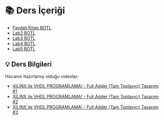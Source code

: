 # 📚 Ders İçeriği

<!--YPackage.YGitbookIntegration-tarafından-otomatik-oluşturulmuştur-->

- [Faydalı Kitap BOTL](Faydal%C4%B1%20Kitap%20BOTL.pdf)
- [Lab2 BOTL](Lab2%20BOTL.pdf)
- [Lab3 BOTL](Lab3%20BOTL.pdf)
- [Lab4 BOTL](Lab4%20BOTL.pdf)
- [Lab5 BOTL](Lab5%20BOTL.pdf)

<!--YPackage.YGitbookIntegration-tarafından-otomatik-oluşturulmuştur-->

## 💡 Ders Bilgileri

Hocanın hazırlamış olduğu videolar:

- [XILINX ile VHDL PROGRAMLAMA! - Full Adder (Tam Toplayıcı) Tasarımı #1](https://www.youtube.com/watch?v=-SZuTT3xa18)
- [XILINX ile VHDL PROGRAMLAMA! - Full Adder (Tam Toplayıcı) Tasarımı #2](https://www.youtube.com/watch?v=H7jihUQz-Io)
- [XILINX ile VHDL PROGRAMLAMA! - Full Adder (Tam Toplayıcı) Tasarımı #3](https://www.youtube.com/watch?v=Sw5ktjHl1zc)
